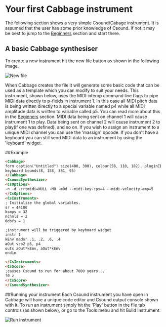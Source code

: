 # Your first Cabbage instrument
The following section shows a very simple Csound/Cabage instrument. It is assumed that the user has some prior knowledge of Csound. If not it may be best to jump to the [Beginners](beginners.html) section and start there. 

## A basic Cabbage synthesiser

To create a new instrument hit the new file button as shown in the following image.

![New file](images/new_file.gif)

When Cabbage creates the file it will generate some basic code that can be used as a template which you can modify to suit your needs. This instrument, shown below, uses the MIDI interop command line flags to pipe MIDI data directly to p-fields in instrument 1. In this case all MIDI pitch data is being written directly to a special variable named p4 while all MIDI amplitude data is written to variable called p5. You can read more about this in the [Beginners](beginners.html) section. MIDI data being sent on channel 1 will cause instrument 1 to play. Data being sent on channel 2 will cause instrument 2 to play(if one was defined), and so on. If you wish to assign an instrument to a unique MIDI channel you can use the 'massign' opcode. If you don't have a keyboard you can still send MIDI data to an instrument by using the 'leyboard' widget.  

##Example
```html
<Cabbage>
form caption("Untitled") size(400, 300), colour(58, 110, 182), pluginID("def1")
keyboard bounds(8, 158, 381, 95)
</Cabbage>
<CsoundSynthesizer>
<CsOptions>
-n -d -+rtmidi=NULL -M0 -m0d --midi-key-cps=4 --midi-velocity-amp=5
</CsOptions>
<CsInstruments>
; Initialize the global variables. 
sr = 44100
ksmps = 32
nchnls = 2
0dbfs = 1

;instrument will be triggered by keyboard widget
instr 1
kEnv madsr .1, .2, .6, .4
aOut vco2 p5, p4
outs aOut*kEnv, aOut*kEnv
endin

</CsInstruments>
<CsScore>
;causes Csound to run for about 7000 years...
f0 z
</CsScore>
</CsoundSynthesizer>

```

##Running your instrument
Each Csound instrument you have open in Cabbage will have a unique code editor and Csound output console shown with it. To run an instrument simply hit the 'Play' button in the file tab controls (as shown below), or go to the Tools menu and hit Bulid Instrument. 

![Run instrument](images/first_synth.gif)

